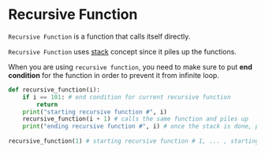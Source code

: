 # Recursive Function

```Recursive Function``` is a function that calls itself directly. 

```Recursive Function``` uses [stack](https://github.com/jbcolby0063/til/blob/main/algorithms/stack.md) concept since it piles up the functions. 

When you are using ```recursive function```, you need to make sure to put <strong>end condition</strong> for the function in order to prevent it from infinite loop.

```python
def recursive_function(i):
    if i == 101: # end condition for current recursive function
        return 
    print("starting recursive function #", i)
    recursive_function(i + 1) # calls the same function and piles up 
    print("ending recursive function #", i) # once the stack is done, print this ending statement from the top (from i = 100)
    
recursive_function(1) # starting recursive function # 1, ... , starting recursive function # 100, ending recursive function # 100, ... , ending recursive function # 1
```
